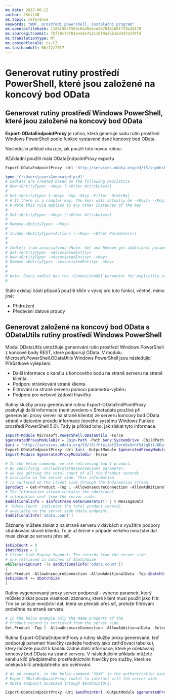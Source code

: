 ```yaml
---
ms.date: 2017-06-12
author: JKeithB
ms.topic: reference
keywords: "WMF, prostředí powershell, instalační program"
ms.openlocfilehash: 11891587f59dc8a38e4ce267018160f7f9a28178
ms.sourcegitcommit: 75f70c7df01eea5e7a2c16f9a3ab1dd437a1f8fd
ms.translationtype: MT
ms.contentlocale: cs-CZ
ms.lasthandoff: 06/12/2017
---
```

# <a name="generate-powershell-cmdlets-based-on-odata-endpoint"></a>Generovat rutiny prostředí PowerShell, které jsou založené na koncový bod OData
<a name="generate-windows-powershell-cmdlets-based-on-an-odata-endpoint"></a>Generovat rutiny prostředí Windows PowerShell, které jsou založené na koncový bod OData
--------------------------------------------------------------

**Export-ODataEndpointProxy** je rutina, která generuje sadu rutin prostředí Windows PowerShell podle funkce vystavené dané koncový bod OData.

Následující příklad ukazuje, jak použít tuto novou rutinu:

\#Základní použití malá ODataEndpointProxy exportu

```powershell
Export-ODataEndpointProxy -Uri 'http://services.odata.org/v3/(S(snyobsk1hhutkb2yulwldgf1))/odata/odata.svc' -OutputModule C:\Users\user\Generated.psd1

ipmo 'C:\Users\user\Generated.psd1'
# Cmdlets are created based on the following heuristics
# New-<EntityType> -<Key> [-<Other Attributes>]
#
# Get-<EntityType> [-<Key> -Top –Skip –Filter -OrderBy]
# # If there is a complex key, the keys will actually be -<Key1> -<Key2>…
# # Note this rule applies to any other instances of the key
#
# Set-<EntityType> -<Key> [-<Other Attributes>]
#
# Remove-<EntityType> -<Key>
#
# Invoke-<EntityType><Action> [-<Key> -<Other Parameters>]
#
#
# Cmdlets from associations (Note: Get and Remove get additional parameter sets)
# Get-<EntityType> -<AssociatedEntity>
# New-<EntityType> -<AssociatedEntity> -<Key>
# Remove-<EntityType> -<AssociatedEntity> -<Key>
#
#
# Note: Every cmdlet has the –ConnectionURI parameter for explicitly setting the URI of the endpoint. This normally uses the same address that you gave the Export-ODataEndpointProxy cmdlet, but can be overridden in this fashion for the sake of similar endpoints.
#
```

Stále existují částí případů použití klíče v vývoj pro tuto funkci, včetně, mimo jiné:
-   Přidružení
-   Předávání datové proudy

<a name="generate-windows-powershell-cmdlets-based-on-an-odata-endpoint-with-odatautils"></a>Generovat založené na koncový bod OData s ODataUtils rutiny prostředí Windows PowerShell
------------------------------------------------------------------------------
Modul ODataUtils umožňuje generování rutin prostředí Windows PowerShell z koncové body REST, které podporují OData. V modulu Microsoft.PowerShell.ODataUtils Windows PowerShell jsou následující Přírůstkové vylepšení.
-   Další informace o kanálu z koncového bodu na straně serveru na straně klienta.
-   Podporu stránkování straně klienta
-   Filtrování na straně serveru pomocí parametru-výběru
-   Podpora pro webové žádosti hlavičky

Rutiny služby proxy generované rutinu Export-ODataEndPointProxy poskytují další informace (není uvedeno v $metadata používá při generování proxy server na straně klienta) ze serveru koncový bod OData straně v datovém proudu informace (nového systému Windows Funkce prostředí PowerShell 5.0). Tady je příklad toho, jak získat tyto informace.
```powershell
Import-Module Microsoft.PowerShell.ODataUtils -Force
$generatedProxyModuleDir = Join-Path -Path $env:SystemDrive -ChildPath 'ODataDemoProxy'
$uri = "http://services.odata.org/V3/(S(fhleiief23wrm5a5nhf542q5))/OData/OData.svc/"
Export-ODataEndpointProxy -Uri $uri -OutputModule $generatedProxyModuleDir -Force -AllowUnSecureConnection -Verbose -AllowClobber
Import-Module $generatedProxyModuleDir -Force

# In the below command, we are retrieving top 1 product.
# By specifying -IncludeTotalResponseCount parameter,
# we are getting the total count of all the Product records
# available on the server side. This information
# is surfaced on the client side through the Information stream.
$product = Get-Product -Top 1 -AllowUnsecureConnection -AllowAdditionalData -IncludeTotalResponseCount -InformationVariable infoStream
# The Information stream contains the additional
# information sent from the server side.
$additionalInfo = $infoStream.GetEnumerator() | % MessageData
# 'Odata.Count' indicates the total product records
# available on the server side Odata endpoint.
$additionalInfo['odata.count']
```

Záznamy můžete získat z na straně serveru v dávkách s využitím podpory stránkování straně klienta. To je užitečné v případě velkého množství dat musí získat ze serveru přes síť.
```powershell
$skipCount = 0
$batchSize = 3
# Client-Side Paging Support: The records from the server side
# are retrieved in batches of $batchSize
while($skipCount -le $additionalInfo['odata.count'])
{
Get-Product -AllowUnsecureConnection -AllowAdditionalData -Top $batchSize -Skip $skipCount
$skipCount += $batchSize
}
```

Rutiny vygenerovaný proxy server podporují – vyberte parametr, který můžete získat pouze vlastnosti záznamu, které klient musí použít jako filtr. Tím se snižuje množství dat, která se přenáší přes síť, protože filtrování proběhne na straně serveru.
```powershell
# In the below example only the Name property of the
# Product record is retrieved from the server side.
Get-Product -Top 2 -AllowUnsecureConnection -AllowAdditionalData -Select Name
```

Rutina Export-ODataEndpointProxy a rutiny služby proxy generované, teď podporují parametr hlavičky (zadejte hodnoty jako zatřiďovací tabulku), který můžete použít k kanálu žádné další informace, které je očekávaný koncový bod OData na straně serveru. V následujícím příkladu můžete kanálu klíč předplatného prostřednictvím hlavičky pro služby, které se očekává klíč předplatného pro ověřování.
```powershell
# As an example, in the below command 'XXXX' is the authentication used by the
# Export-ODataEndpointProxy cmdlet to interact with the server-side
# OData endpoint accessed through $endPointUri.

Export-ODataEndpointProxy -Uri $endPointUri -OutputModule $generatedProxyModuleDir -Force -AllowUnSecureConnection -Verbose -Headers @{'subscription-key'='XXXX'}
```

